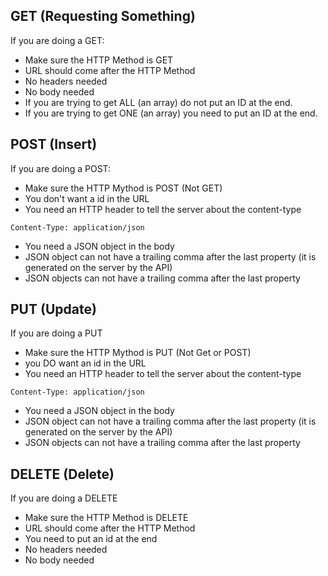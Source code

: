 ## GET (Requesting Something)
If you are doing a GET:

- Make sure the HTTP Method is GET
- URL should come after the HTTP Method
- No headers needed
- No body needed
- If you are trying to get ALL (an array) do not put an ID at the end.
- If you are trying to get ONE (an array) you need to put an ID at the end.

## POST (Insert)

If you are doing a POST:

- Make sure the HTTP Mythod is POST (Not GET)
- You don't want a id in the URL
- You need an HTTP header to tell the server about the content-type 
```http
Content-Type: application/json
```
- You need a JSON object in the body 
- JSON object can not have a trailing comma after the last property (it is generated on the server by the API)
- JSON objects can not have a trailing comma after the last property 

## PUT (Update)

If you are doing a PUT

- Make sure the HTTP Mythod is PUT (Not Get or POST)
- you DO want an id in the URL
- You need an HTTP header to tell the server about the content-type 
```http
Content-Type: application/json
```
- You need a JSON object in the body 
- JSON object can not have a trailing comma after the last property (it is generated on the server by the API)
- JSON objects can not have a trailing comma after the last property 

## DELETE (Delete)

If you are doing a DELETE

- Make sure the HTTP Method is DELETE
- URL should come after the HTTP Method
- You need to put an id at the end
- No headers needed
- No body needed